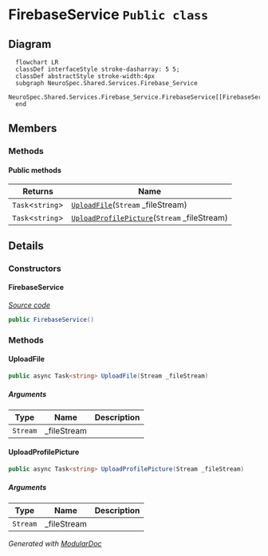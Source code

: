 # FirebaseService `Public class`

## Diagram
```mermaid
  flowchart LR
  classDef interfaceStyle stroke-dasharray: 5 5;
  classDef abstractStyle stroke-width:4px
  subgraph NeuroSpec.Shared.Services.Firebase_Service
  NeuroSpec.Shared.Services.Firebase_Service.FirebaseService[[FirebaseService]]
  end
```

## Members
### Methods
#### Public  methods
| Returns | Name |
| --- | --- |
| `Task`&lt;`string`&gt; | [`UploadFile`](#uploadfile)(`Stream` _fileStream) |
| `Task`&lt;`string`&gt; | [`UploadProfilePicture`](#uploadprofilepicture)(`Stream` _fileStream) |

## Details
### Constructors
#### FirebaseService
[*Source code*](https://github.com///blob//NeuroSpec.Shared/Services/Firebase_Service/FirebaseService.cs#L10)
```csharp
public FirebaseService()
```

### Methods
#### UploadFile
```csharp
public async Task<string> UploadFile(Stream _fileStream)
```
##### Arguments
| Type | Name | Description |
| --- | --- | --- |
| `Stream` | _fileStream |   |

#### UploadProfilePicture
```csharp
public async Task<string> UploadProfilePicture(Stream _fileStream)
```
##### Arguments
| Type | Name | Description |
| --- | --- | --- |
| `Stream` | _fileStream |   |

*Generated with* [*ModularDoc*](https://github.com/hailstorm75/ModularDoc)
